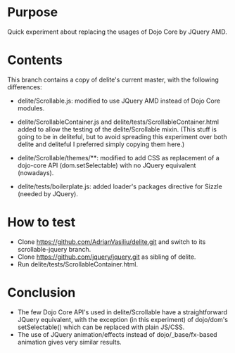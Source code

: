 # Purpose

Quick experiment about replacing the usages of Dojo Core by JQuery AMD.

# Contents

This branch contains a copy of delite's current master, with the following differences:

* delite/Scrollable.js: modified to use JQuery AMD instead of Dojo Core modules.

* delite/ScrollableContainer.js and delite/tests/ScrollableContainer.html added to allow
the testing of the delite/Scrollable mixin. (This stuff is going to be in deliteful, but to avoid spreading this experiment over 
both delite and deliteful I preferred simply copying them here.)

* delite/Scrollable/themes/**: modified to add CSS as replacement of a 
dojo-core API (dom.setSelectable) with no JQuery equivalent (nowadays).

* delite/tests/boilerplate.js: added loader's packages directive for Sizzle 
(needed by JQuery).

# How to test

* Clone https://github.com/AdrianVasiliu/delite.git and switch to its scrollable-jquery branch.
* Clone https://github.com/jquery/jquery.git as sibling of delite.
* Run delite/tests/ScrollableContainer.html. 

# Conclusion

* The few Dojo Core API's used in delite/Scrollable have a straightforward JQuery equivalent, with 
the exception (in this experiment) of dojo/dom's setSelectable() which can be replaced with plain JS/CSS. 
* The use of JQuery animation/effects instead of dojo/_base/fx-based animation gives very similar results.
